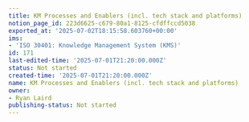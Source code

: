 ```yaml
---
title: KM Processes and Enablers (incl. tech stack and platforms)
notion_page_id: 223d6625-c679-80a1-8125-cfdffccd5038
exported_at: '2025-07-02T18:15:58.603760+00:00'
ims:
- 'ISO 30401: Knowledge Management System (KMS)'
id: 171
last-edited-time: '2025-07-01T21:20:00.000Z'
status: Not started
created-time: '2025-07-01T21:20:00.000Z'
name: KM Processes and Enablers (incl. tech stack and platforms)
owner:
- Ryan Laird
publishing-status: Not started
---
```


